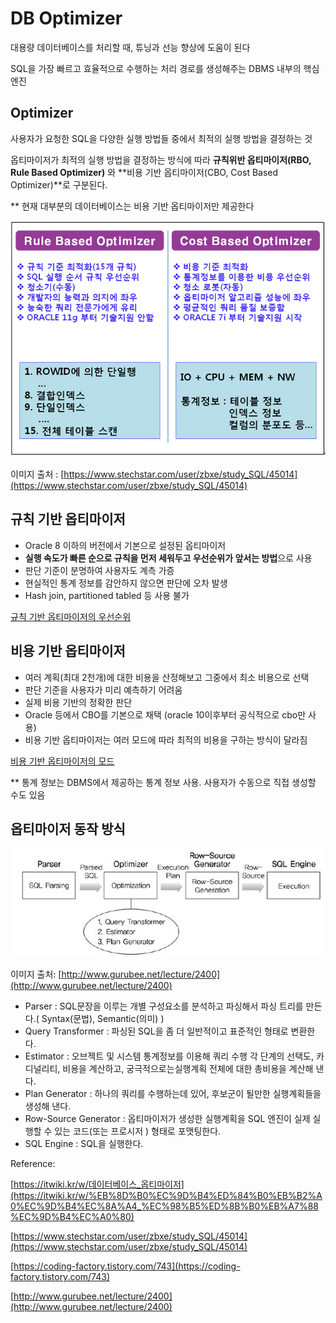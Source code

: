 # DB Optimizer

대용량 데이터베이스를 처리할 때, 튜닝과 선능 향상에 도움이 된다

SQL을 가장 빠르고 효율적으로 수행하는 처리 경로를 생성해주는 DBMS 내부의 핵심 엔진

## Optimizer

사용자가 요청한 SQL을 다양한 실행 방법들 중에서 최적의 실행 방법을 결정하는 것

옵티마이저가 최적의 실행 방법을 결정하는 방식에 따라 **규칙위반 옵티마이저(RBO, Rule Based Optimizer)** 와 **비용 기반 옵티마이저(CBO, Cost Based Optimizer)**로 구분된다.

** 현재 대부분의 데이터베이스는 비용 기반 옵티마이저만 제공한다

![Untitled](DB%20Optimiz%200c64f/Untitled.png)

이미지 출처 : [https://www.stechstar.com/user/zbxe/study_SQL/45014](https://www.stechstar.com/user/zbxe/study_SQL/45014)

## 규칙 기반 옵티마이저

- Oracle 8 이하의 버전에서 기본으로 설정된 옵티마이저
- **실행 속도가 빠른 순으로 규칙을 먼저 세워두고 우선순위가 앞서는 방법**으로 사용
- 판단 기준이 분명하여 사용자도 계측 가증
- 현실적인 통계 정보를 감안하지 않으면 판단에 오차 발생
- Hash join, partitioned tabled 등 사용 불가

[규칙 기반 옵티마이저의 우선순위](DB%20Optimiz%200c64f/%E1%84%80%E1%85%B2%E1%84%8E%E1%85%B5%E1%86%A8%20%E1%84%80%E1%85%B5%E1%84%87%E1%85%A1%204a73c.csv)

## 비용 기반 옵티마이저

- 여러 계획(최대 2천개)에 대한 비용을 산정해보고 그중에서 최소 비용으로 선택
- 판단 기준을 사용자가 미리 예측하기 어려움
- 실제 비용 기반의 정확한 판단
- Oracle 등에서 CBO를 기본으로 채택 (oracle 10이후부터 공식적으로 cbo만 사용)
- 비용 기반 옵티마이저는 여러 모드에 따라 최적의 비용을 구하는 방식이 달라짐

[비용 기반 옵티마이저의 모드](DB%20Optimiz%200c64f/%E1%84%87%E1%85%B5%E1%84%8B%E1%85%AD%E1%86%BC%20%E1%84%80%E1%85%B5%E1%84%87%E1%85%A1%20b8c8d.csv)

** 통계 정보는 DBMS에서 제공하는 통계 정보 사용. 사용자가 수동으로 직접 생성할 수도 있음

## 옵티마이저 동작 방식

![Untitled](DB%20Optimiz%200c64f/Untitled%201.png)

이미지 출처: [http://www.gurubee.net/lecture/2400](http://www.gurubee.net/lecture/2400)

- Parser : SQL문장을 이루는 개별 구성요소를 분석하고 파싱해서 파싱 트리를 만든다.( Syntax(문법), Semantic(의미) )
- Query Transformer : 파싱된 SQL을 좀 더 일반적이고 표준적인 형태로 변환한다.
- Estimator : 오브젝트 및 시스템 통계정보를 이용해 쿼리 수행 각 단계의 선택도, 카디널리티, 비용을 계산하고, 궁극적으로는실행계획 전체에 대한 총비용을 계산해 낸다.
- Plan Generator : 하나의 쿼리를 수행하는데 있어, 후보군이 될만한 실행계획들을 생성해 낸다.
- Row-Source Generator : 옵티마이저가 생성한 실행계획을 SQL 엔진이 실제 실행할 수 있는 코드(또는 프로시저 ) 형태로 포맷팅한다.
- SQL Engine : SQL을 실행한다.

Reference:

 [https://itwiki.kr/w/데이터베이스_옵티마이저](https://itwiki.kr/w/%EB%8D%B0%EC%9D%B4%ED%84%B0%EB%B2%A0%EC%9D%B4%EC%8A%A4_%EC%98%B5%ED%8B%B0%EB%A7%88%EC%9D%B4%EC%A0%80)

[https://www.stechstar.com/user/zbxe/study_SQL/45014](https://www.stechstar.com/user/zbxe/study_SQL/45014)

[https://coding-factory.tistory.com/743](https://coding-factory.tistory.com/743)

[http://www.gurubee.net/lecture/2400](http://www.gurubee.net/lecture/2400)